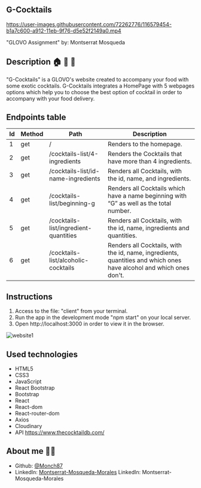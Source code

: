 ## <b> G-Cocktails </b>



https://user-images.githubusercontent.com/72262776/116579454-b1a7c600-a912-11eb-9f76-d5e52f2149a0.mp4



"GLOVO Assignment"
by: Montserrat Mosqueda



## Description :house: :bicyclist: :tropical_drink:

"G-Cocktails" is a GLOVO's website created to accompany your food with some exotic cocktails.
G-Cocktails integrates a HomePage with 5 webpages options which help you to choose the best option of cocktail in order to accompany with your food delivery.


## Endpoints table

| Id  | Method | Path                                        | Description                                                            |
| --- | ------ | ------------------------------------------- | ---------------------------------------------------------------------- |
| 1   | get    | /                                           | Renders to the homepage.                                                       |
| 2   | get    | /cocktails-list/4-ingredients                | Renders the Cocktails that have more than 4 ingredients.              |
| 3   | get   | /cocktails-list/id-name-ingredients            | Renders all Cocktails, with the id, name, and ingredients.                                              |
| 4   | get    | /cocktails-list/beginning-g          | Renders all Cocktails which have a name beginning with “G” as well as the total number.                                                                |
| 5   | get   | /cocktails-list/ingredient-quantities          | Renders all Cocktails, with the id, name, ingredients and quantities.                                   
| 6   | get   | /cocktails-list/alcoholic-cocktails                     |  Renders all Cocktails, with the id, name, ingredients, quantities and which ones have alcohol and which ones don't.                                                                      |
 


  ## Instructions

 1. Access to the file: "client" from your terminal. 
 2. Run the app in the development mode "npm start" on your local server. 
 2. Open http://localhost:3000 in order to view it in the browser.

![website1](https://user-images.githubusercontent.com/72262776/116488453-b462d680-a892-11eb-9d0e-e49220e12771.png)



  ## Used technologies 

- HTML5 
- CSS3
- JavaScript
- React Bootstrap
- Bootstrap
- React
- React-dom
- React-router-dom
- Axios
- Cloudinary
- API https://www.thecocktaildb.com/



## About me :woman_technologist:

* Github: [@Monch87](https://github.com/Monch87)
* LinkedIn: [Montserrat-Mosqueda-Morales](https://www.linkedin.com/in/montserrat-mosqueda-morales)
  LinkedIn: Montserrat-Mosqueda-Morales
